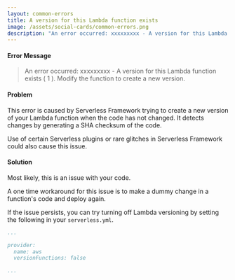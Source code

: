 ```yaml
---
layout: common-errors
title: A version for this Lambda function exists
image: /assets/social-cards/common-errors.png
description: "An error occurred: xxxxxxxxx - A version for this Lambda function exists ( 1 ). Modify the function to create a new version."
---
```


#### Error Message

> An error occurred: xxxxxxxxx - A version for this Lambda function exists ( 1 ). Modify the function to create a new version.


#### Problem

This error is caused by Serverless Framework trying to create a new version of your Lambda function when the code has not changed. It detects changes by generating a SHA checksum of the code.

Use of certain Serverless plugins or rare glitches in Serverless Framework could also cause this issue.


#### Solution

Most likely, this is an issue with your code.

A one time workaround for this issue is to make a dummy change in a function's code and deploy again.

If the issue persists, you can try turning off Lambda versioning by setting the following in your `serverless.yml`.

``` yml
...

provider:
  name: aws
  versionFunctions: false

...
```
